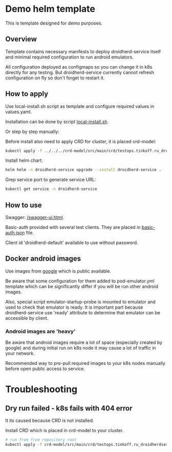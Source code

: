 # Demo helm template

This is template designed for demo purposes.

## Overview

Template contains necessary manifests to deploy droidherd-service itself and minimal required configuration
to run android emulators.

All configuration deployed as configmaps so you can change it in k8s directly for any
testing. But droidherd-service currently cannot refresh configuration on fly so don't forget to restart it.

## How to apply

Use local-install.sh script as template and configure required values in values.yaml.

Installation can be done by script [local-install.sh](local-install.sh).

Or step by step manually:

Before install also need to apply CRD for cluster, it is placed crd-model:

```bash
kubectl apply -f ../../../crd-model/src/main/crd/testops.tinkoff.ru_droidherdsessions.yaml
```

Install helm chart:
```bash
helm helm -n droidherd-service upgrade --install droidherd-service .
```

Grep service port to generate service URL:
```bash
kubectl get service -n droidherd-service
```

## How to use

Swagger: [/swagger-ui.html](http://localhost:8080/swagger-ui.html).

Basic-auth provided with several test clients.
They are placed in [basic-auth.json](cofig/basic-auth.json) file.

Client id 'droidherd-default' available to use without password.

## Docker android images

Use images from [google](https://github.com/google/android-emulator-container-scripts) which is public available.

Be aware that some configuration for them added to pod-emulator.yml template which can be significantly differ
if you will be run other android images.

Also, special script emulator-startup-probe is mounted to emulator and used
to check that emulator is ready. It is important part because
droidherd-service use 'ready' attribute to determine that emulator can be accessible by client.

### Android images are 'heavy'

Be aware that android images require a lot of space (especially created by google) and during initial run on k8s node
it may cause a lot of traffic in your network.

Recommended way to pre-pull required images to your k8s nodes manually 
before open public access to service.


# Troubleshooting

## Dry run failed - k8s fails with 404 error

It its caused because CRD is not installed.

Install CRD which is placed in crd-model to your cluster.
```bash
# run from from repository root
kubectl apply -f crd-model/src/main/crd/testops.tinkoff.ru_droidherdsessions.yaml
```
